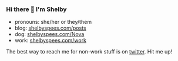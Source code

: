 ### Hi there 👋 I'm Shelby

- pronouns: she/her or they/them
- blog: [shelbyspees.com/posts](https://shelbyspees.com/posts)
- dog: [shelbyspees.com/Nova](https://shelbyspees.com/nova)
- work: [shelbyspees.com/work](https://shelbyspees.com/work)

The best way to reach me for non-work stuff is on [twitter](http://twitter.com/shelbyspees).
Hit me up! 
